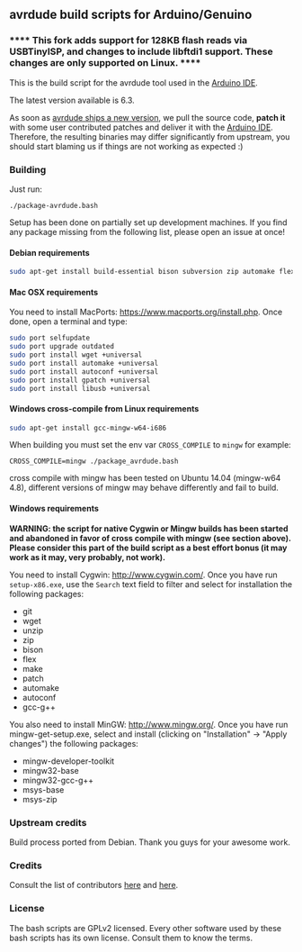 ## avrdude build scripts for Arduino/Genuino 

### **** This fork adds support for 128KB flash reads via USBTinyISP, and changes to include libftdi1 support.  These changes are only supported on Linux. ****

This is the build script for the avrdude tool used in the [Arduino IDE](http://arduino.cc/).

The latest version available is 6.3.

As soon as [avrdude ships a new version](http://www.nongnu.org/avrdude/), we pull the source code, **patch it** with some user contributed patches and deliver it with the [Arduino IDE](http://arduino.cc/).
Therefore, the resulting binaries may differ significantly from upstream, you should start blaming us if things are not working as expected :)

### Building

Just run:

```
./package-avrdude.bash
```

Setup has been done on partially set up development machines.
If you find any package missing from the following list, please open an issue at once!

#### Debian requirements

```bash
sudo apt-get install build-essential bison subversion zip automake flex pkg-config
```

#### Mac OSX requirements

You need to install MacPorts: https://www.macports.org/install.php. Once done, open a terminal and type:

```bash
sudo port selfupdate
sudo port upgrade outdated
sudo port install wget +universal
sudo port install automake +universal
sudo port install autoconf +universal
sudo port install gpatch +universal
sudo port install libusb +universal
```

#### Windows cross-compile from Linux requirements

```bash
sudo apt-get install gcc-mingw-w64-i686
```

When building you must set the env var `CROSS_COMPILE` to `mingw` for example:

```
CROSS_COMPILE=mingw ./package_avrdude.bash
```

cross compile with mingw has been tested on Ubuntu 14.04 (mingw-w64 4.8), different versions of mingw may behave differently and fail to build.

#### Windows requirements

**WARNING: the script for native Cygwin or Mingw builds has been started and abandoned in favor of cross
compile with mingw (see section above). Please consider this part of the build script as a best effort
bonus (it may work as it may, very probably, not work).**

You need to install Cygwin: http://www.cygwin.com/. Once you have run `setup-x86.exe`, use the `Search` text field to filter and select for installation the following packages:

- git
- wget
- unzip
- zip
- bison
- flex
- make
- patch
- automake
- autoconf
- gcc-g++

You also need to install MinGW: http://www.mingw.org/. Once you have run mingw-get-setup.exe, select and install (clicking on "Installation" -> "Apply changes") the following packages:

- mingw-developer-toolkit
- mingw32-base
- mingw32-gcc-g++
- msys-base
- msys-zip

### Upstream credits

Build process ported from Debian. Thank you guys for your awesome work.

### Credits

Consult the list of contributors [here](https://github.com/arduino/avrdude-build-scripts/graphs/contributors) and [here](https://github.com/arduino/toolchain-avr/graphs/contributors).

### License

The bash scripts are GPLv2 licensed. Every other software used by these bash scripts has its own license. Consult them to know the terms.

